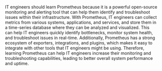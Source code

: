 IT engineers should learn Prometheus because it is a powerful open-source monitoring and alerting tool that can help them identify and troubleshoot issues within their infrastructure. With Prometheus, IT engineers can collect metrics from various systems, applications, and services, and store them in a time-series database where they can be analyzed and visualized. This can help IT engineers quickly identify bottlenecks, monitor system health, and troubleshoot issues in real-time. Additionally, Prometheus has a strong ecosystem of exporters, integrations, and plugins, which makes it easy to integrate with other tools that IT engineers might be using. Therefore, learning Prometheus can help IT engineers increase their monitoring and troubleshooting capabilities, leading to better overall system performance and uptime.
